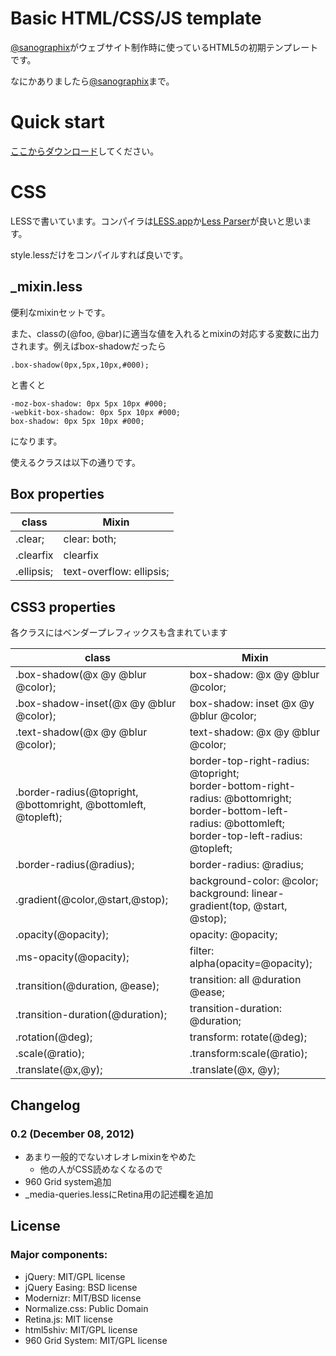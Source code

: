 # Basic HTML/CSS/JS template

[@sanographix](http://twitter.com/sanographix)がウェブサイト制作時に使っているHTML5の初期テンプレートです。

なにかありましたら[@sanographix](http://twitter.com/sanographix)まで。

# Quick start

[ここからダウンロード](https://github.com/sanographix/html-template/zipball/master)してください。

# CSS

LESSで書いています。コンパイラは[LESS.app](http://incident57.com/less/)か[Less Parser](http://www.proving-ground.be/less/)が良いと思います。

style.lessだけをコンパイルすれば良いです。

## _mixin.less

便利なmixinセットです。

また、classの(@foo, @bar)に適当な値を入れるとmixinの対応する変数に出力されます。例えばbox-shadowだったら

	.box-shadow(0px,5px,10px,#000);

と書くと

    -moz-box-shadow: 0px 5px 10px #000;
    -webkit-box-shadow: 0px 5px 10px #000;
    box-shadow: 0px 5px 10px #000;

になります。

使えるクラスは以下の通りです。

## Box properties

| class | Mixin |
|-------|-----|
|.clear;|clear: both;|
|.clearfix|clearfix|
|.ellipsis;|text-overflow: ellipsis;|
  
  
  
  
## CSS3 properties

各クラスにはベンダープレフィックスも含まれています

| class | Mixin |
|-------|-----|
|.box-shadow(@x @y @blur @color);|box-shadow: @x @y @blur @color;|
|.box-shadow-inset(@x @y @blur @color); | box-shadow: inset @x @y @blur @color; |
|.text-shadow(@x @y @blur @color);| text-shadow: @x @y @blur @color; |
|.border-radius(@topright, @bottomright, @bottomleft, @topleft);|border-top-right-radius: @topright;<br/>border-bottom-right-radius: @bottomright;<br/>border-bottom-left-radius: @bottomleft;<br/>border-top-left-radius: @topleft; |
|.border-radius(@radius);| border-radius: @radius; |
|.gradient(@color,@start,@stop);| background-color: @color;<br/>background: linear-gradient(top, @start, @stop);|
|.opacity(@opacity);|opacity: @opacity;|
|.ms-opacity(@opacity);|filter: alpha(opacity=@opacity);|
|.transition(@duration, @ease);|    transition: all @duration @ease;|
|.transition-duration(@duration);|transition-duration: @duration;|
|.rotation(@deg);|transform: rotate(@deg);|
|.scale(@ratio);|.transform:scale(@ratio);|
|.translate(@x,@y);|.translate(@x, @y);|


## Changelog

### 0.2 (December 08, 2012)

* あまり一般的でないオレオレmixinをやめた
    * 他の人がCSS読めなくなるので
* 960 Grid system追加
* _media-queries.lessにRetina用の記述欄を追加


## License

### Major components:

* jQuery: MIT/GPL license
* jQuery Easing: BSD license
* Modernizr: MIT/BSD license
* Normalize.css: Public Domain
* Retina.js: MIT license
* html5shiv: MIT/GPL license
* 960 Grid System: MIT/GPL license